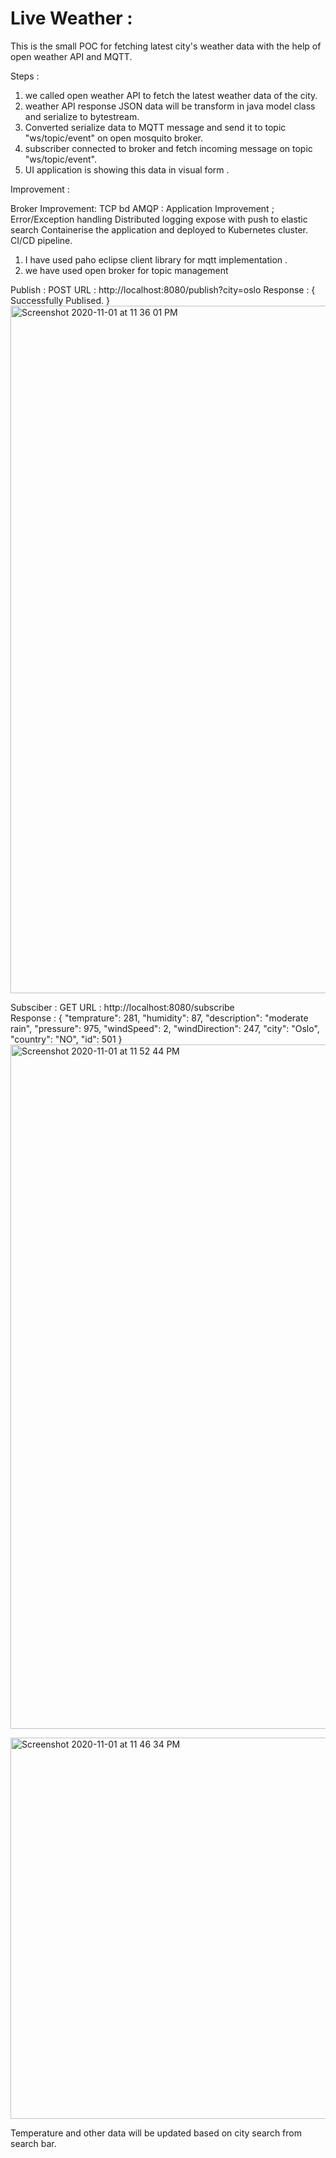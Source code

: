 # Live Weather :

This is the small POC for fetching latest city's weather data with the help of open weather API and MQTT.

Steps : 

1. we called open weather API to fetch the latest weather data of the city.
2. weather API response JSON data will be transform in java model class and serialize to bytestream.
3. Converted serialize data to MQTT message and send it to topic "ws/topic/event" on open mosquito broker.
4. subscriber connected to broker and fetch incoming message on topic "ws/topic/event".
5. UI application is showing this data in visual form .
        
Improvement : 

Broker Improvement: 
TCP bd AMQP :
Application Improvement ; 
Error/Exception handling
Distributed logging expose with push to elastic search
Containerise the application and deployed to Kubernetes cluster.
CI/CD pipeline.


1. I have used paho eclipse client library for mqtt implementation .
2. we have used open broker for topic management 

Publish : POST
URL : http://localhost:8080/publish?city=oslo
Response :
{
 Successfully Publised.
}
<img width="1100" alt="Screenshot 2020-11-01 at 11 36 01 PM" src="https://user-images.githubusercontent.com/1383978/97810893-1bfde780-1c9d-11eb-8a92-b721e12cd7ec.png">

Subsciber : GET
URL : http://localhost:8080/subscribe        
Response :
{
    "temprature": 281,
    "humidity": 87,
    "description": "moderate rain",
    "pressure": 975,
    "windSpeed": 2,
    "windDirection": 247,
    "city": "Oslo",
    "country": "NO",
    "id": 501
}
<img width="1095" alt="Screenshot 2020-11-01 at 11 52 44 PM" src="https://user-images.githubusercontent.com/1383978/97810936-62534680-1c9d-11eb-830d-7344d3651620.png">

<img width="610" alt="Screenshot 2020-11-01 at 11 46 34 PM" src="https://user-images.githubusercontent.com/1383978/97810807-83676780-1c9c-11eb-9240-0c368adfa719.png">

Temperature and other data will be updated based on city search from search bar.
